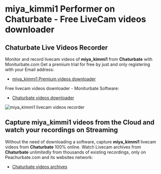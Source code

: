 # miya_kimmi1 Performer on Chaturbate - Free LiveCam videos downloader

## Chaturbate Live Videos Recorder

Monitor and record livecam videos of **miya_kimmi1** from **Chaturbate** with Moniturbate.com
Get a premium trial for free by just and only registering with your Email address:
* [miya_kimmi1 Premium videos downloader](https://moniturbate.com/request-demo-licence-key.html)

Free livecam videos downloader - Moniturbate Software:
* [Chaturbate videos downloader](https://moniturbate.com/moniturbate-download-software.html)

![miya_kimmi1 livecam videos recorder](https://peachurnet.com/templates/moniturbate-software.png)


## Capture miya_kimmi1 videos from the Cloud and watch your recordings on Streaming

Without the need of downloading a software, capture **miya_kimmi1** livecam videos from **Chaturbate** 100% online.
Watch Livecam archives from **Chaturbate** unlimitedly from thousands of existing recordings, only on Peachurbate.com and its websites network:
* [Chaturbate videos archives](https://peachurnet.com/)